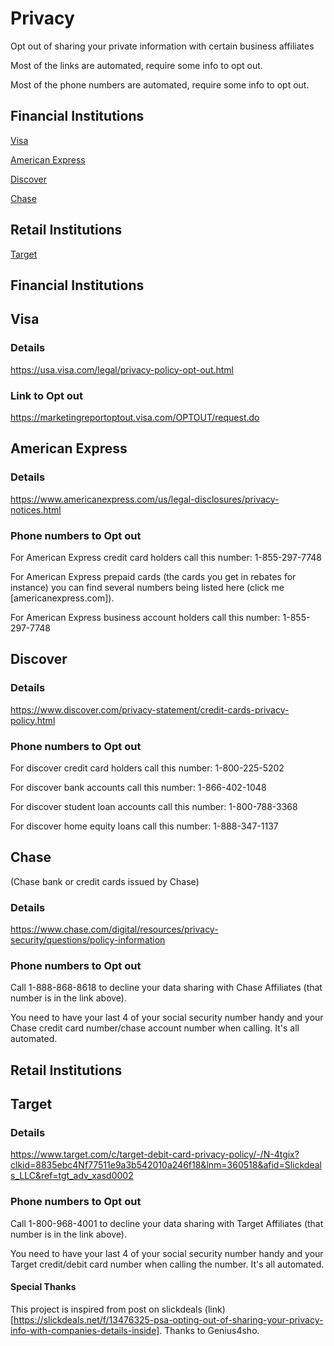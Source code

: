 # Privacy
Opt out of sharing your private information with certain business affiliates

Most of the links are automated, require some info to opt out. 

Most of the phone numbers are automated, require some info to opt out.

## Financial Institutions

[Visa](#visa)

[American Express](#american-express)

[Discover](#discover)

[Chase](#chase)

## Retail Institutions

[Target](#target)



## Financial Institutions

## Visa

### Details
https://usa.visa.com/legal/privacy-policy-opt-out.html

### Link to Opt out
https://marketingreportoptout.visa.com/OPTOUT/request.do


## American Express

### Details
https://www.americanexpress.com/us/legal-disclosures/privacy-notices.html

### Phone numbers to Opt out
For American Express credit card holders call this number: 1-855-297-7748

For American Express prepaid cards (the cards you get in rebates for instance) you can find several numbers being listed here (click me [americanexpress.com]).

For American Express business account holders call this number: 1-855-297-7748


## Discover

### Details
https://www.discover.com/privacy-statement/credit-cards-privacy-policy.html


### Phone numbers to Opt out
For discover credit card holders call this number: 1-800-225-5202

For discover bank accounts call this number: 1-866-402-1048

For discover student loan accounts call this number: 1-800-788-3368

For discover home equity loans call this number: 1-888-347-1137

## Chase
(Chase bank or credit cards issued by Chase)

### Details
https://www.chase.com/digital/resources/privacy-security/questions/policy-information

### Phone numbers to Opt out
Call 1-888-868-8618 to decline your data sharing with Chase Affiliates (that number is in the link above). 

You need to have your last 4 of your social security number handy and your Chase credit card number/chase account number when calling. It's all automated.

## Retail Institutions

## Target

### Details
https://www.target.com/c/target-debit-card-privacy-policy/-/N-4tgix?clkid=8835ebc4Nf77511e9a3b542010a246f18&lnm=360518&afid=Slickdeals_LLC&ref=tgt_adv_xasd0002

### Phone numbers to Opt out
Call 1-800-968-4001 to decline your data sharing with Target Affiliates (that number is in the link above). 

You need to have your last 4 of your social security number handy and your Target credit/debit card number when calling the number. It's all automated.


#### Special Thanks
This project is inspired from post on slickdeals (link)[https://slickdeals.net/f/13476325-psa-opting-out-of-sharing-your-privacy-info-with-companies-details-inside]. Thanks to Genius4sho.

